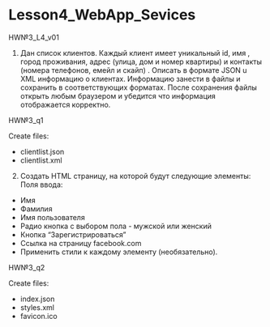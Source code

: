 # Lesson4_WebApp_Sevices
HW№3_L4_v01

1.	Дан список клиентов. Каждый клиент имеет уникальный id,  имя , город проживания, адрес (улица, дом и номер квартиры) и контакты (номера телефонов, емейл и скайп) . Описать в формате JSON u XML информацию о клиентах. Информацию занести в файлы и сохранить в соответствующих форматах. После сохранения файлы открыть любым браузером и убедится что информация отображается корректно. 

HW№3_q1

Create files:
- clientlist.json
- clientlist.xml



2.	Создать HTML страницу, на которой будут следующие элементы: 
   Поля ввода: 
   -   Имя 
   -   Фамилия 
   -   Имя пользователя
   -   Радио кнопка с выбором пола - мужской или женский 
   -   Кнопка “Зарегистрироваться”
   -   Ссылка на страницу  facebook.com
   -   Применить стили к каждому элементу (необязательно).

HW№3_q2

Create files:
- index.json
- styles.xml
- favicon.ico
